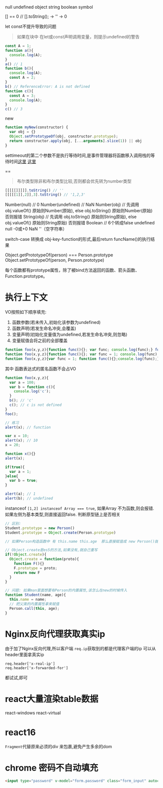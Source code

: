 null
undefined
object
string
boolean
symbol

[] == 0 // [].toString(); -> '' -> 0

let const不提升导致的问题
> 如果在块中 在let或const声明调用变量，则提示undefined的警告
```js
const A = 1;
function a(){
  console.log(A);
}
a() // 1
function b(){
  console.log(A);
  const A = 2;
}
b() // ReferenceError: A is not defined
function c(){
  const A = 3;
  console.log(A);
}
c() // 3
```


new
```js
function myNew(constructor) {
  var obj = {}
  Object.setPrototypeOf(obj, constructor.prototype);
  return constructor.apply(obj, [...arguments].slice(1)) || obj
}
```

settimeout的第二个参数不是执行等待时间,是事件管理器将函数移入调用栈的等待时间[这里](https://yubolun.com/javascript-interview-handbook/)
[这里](https://medium.freecodecamp.org/the-definitive-javascript-handbook-for-a-developer-interview-44ffc6aeb54e?gi=7cdc8a29149)


==
> 布尔类型除非和布尔类型比较,否则都会优先转为number类型

```js
[[[[[]]]]].toString() // ''
[[[[[1]],2]],3].toString() // '1,2,3'
```


Number(null) // 0
Number(undefined) // NaN
Number(obj) // 先调用 obj.valueOf() 原始则Number(原始), else obj.toString() 原始则Number(原始) 否则报错
String(obj) // 先调用 obj.toString() 原始则String原始), else obj.valueOf() 原始则String原始) 否则报错
Boolean // 6个转成false undefined null -0或+0 NaN ''（空字符串）

switch-case 转换成 obj-key-function的形式,最后return funcName()的执行结果

Object.getPrototypeOf(person) === Person.prototype
Object.setPrototypeOf(person, Person.prototype)

每个函数都有prototype属性，除了被bind方法返回的函数、箭头函数、Function.prototype。


# 执行上下文
VO按照如下顺序填充:
1. 函数参数(若未传入,初始化该参数为undefined)
2. 函数声明(若发生命名冲突,会覆盖)
3. 变量声明(初始化变量值为undefined,若发生命名冲突,则忽略)
4. 变量赋值会将之前的全部覆盖

```js
function foo(x,y,z){function func(){}; var func; console.log(func);} foo(100); // function func(){}
function foo(x,y,z){function func(){}; var func = 1; console.log(func);} foo(100); // 1
function foo(x,y,z){var func = 1; function func(){};console.log(func);} foo(100); // 1
```

其中 函数表达式的匿名函数不会占VO
```js
function foo(x,y,z){
  var a = 100;
  var b = function c(){
    console.log('c');
  }
  b(); // 'c'
  c(); // c is not defined
}
foo();
```
```js
// 练习
alert(x); // function

var x = 10;
alert(x); // 10
x = 20;

function x(){}
alert(x);

if(true){
  var a = 1;
}else{
  var b = true;
}

alert(a); // 1
alert(b); // undefined
```
instanceof  `[1,2] instanceof Array === true`, 如果Array 不为函数,则会报错. 如果左侧为基本类型,则直接返回false. 判断原型链上是否相关

```js
// 区别:
Student.prototype = new Person()
Student.prototype = Object.create(Person.prototype)

// 如果Person构造函数中 有 this.name this.age  那么直接赋值成 new Person()就会很奇怪. 传其他值也不对,因为还没有实例化

// Object.create是es5的方法,如果没有,就自己重写
if(!Object.create){
  Object.create = function(proto){
    function F(){}
    F.prototype = proto;
    return new F
  }
}

// 问题: 如果man里面想要有Person的内置属性,该怎么在new的时候传入
function Student(name, age){
  this.name = name;
  // 把父类的内置属性拿来赋值
  Person.call(this, age);
}
```

# Nginx反向代理获取真实ip
由于加了Nginx反向代理,所以客户端 `req.ip`获取到的都是代理客户端的ip
可以从header里面拿真实ip
```
req.header['x-real-ip'] 
req.header['x-forwarded-for'] 
```
都试试,即可

# react大量渲染table数据
react-windows react-virtual

# react16
`Fragment`代替原来必须的div 来包裹,避免产生多余的dom

# chrome 密码不自动填充
```html
<input type="password" v-model="form.password" class="form_input" autocomplete="new-password" placeholder="请输入/>
```